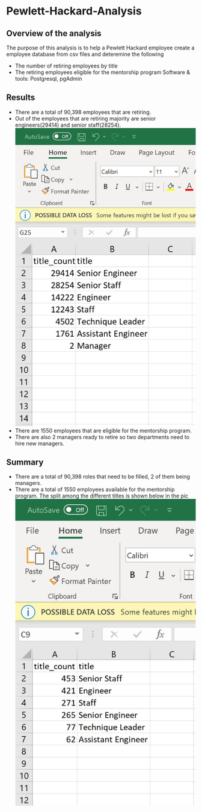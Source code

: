 # Pewlett-Hackard-Analysis
## Overview of the analysis
The purpose of this analysis is to help a Pewlett Hackard employee create a employee database from csv files and deteremine the following
 - The number of retiring employees by title
 - The retiring employees eligible for the mentorship program
Software & tools: Postgresql, pgAdmin

## Results
- There are a total of 90,398 employees that are retiring.
- Out of the employees that are retiring majority are senior engineers(29414) and senior staff(28254).
![image](https://github.com/vijayabme/Pewlett-Hackard-Analysis/blob/main/data/retiring_titles.png)
- There are 1550 employees that are eligible for the mentorship program.
- There are also 2 managers ready to retire so two departments need to hire new managers.

## Summary
- There are a total of 90,398 roles that need to be filled, 2 of them being managers.
- There are a total of 1550 employees available for the mentorship program. The split among the different titles is shown below in the pic
![image](https://github.com/vijayabme/Pewlett-Hackard-Analysis/blob/main/data/mentorship_titles.png)

